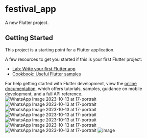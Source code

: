 # festival_app

A new Flutter project.

## Getting Started

This project is a starting point for a Flutter application.

A few resources to get you started if this is your first Flutter project:

- [Lab: Write your first Flutter app](https://docs.flutter.dev/get-started/codelab)
- [Cookbook: Useful Flutter samples](https://docs.flutter.dev/cookbook)

For help getting started with Flutter development, view the
[online documentation](https://docs.flutter.dev/), which offers tutorials,
samples, guidance on mobile development, and a full API reference.
![WhatsApp Image 2023-10-13 at 17-portrait](https://github.com/vkachhadiya25/festival_app/assets/131163362/50ccfaa3-47ce-4b6a-ba7e-380a42e8a572)
![WhatsApp Image 2023-10-13 at 17-portrait](https://github.com/vkachhadiya25/festival_app/assets/131163362/47da266a-20e7-4643-893b-e611079f970c")
![WhatsApp Image 2023-10-13 at 17-portrait](https://github.com/vkachhadiya25/festival_app/assets/131163362/0b10aeef-fd2f-4268-9a02-70245cf07b54)
![WhatsApp Image 2023-10-13 at 17-portrait](https://github.com/vkachhadiya25/festival_app/assets/131163362/83e78116-b866-40ca-9f18-a56d1cae93c4)
![WhatsApp Image 2023-10-13 at 17-portrait](https://github.com/vkachhadiya25/festival_app/assets/131163362/6a7e8c83-9532-415d-bbab-2eae7e2d7b4c)
![WhatsApp Image 2023-10-13 at 17-portrait](https://github.com/vkachhadiya25/festival_app/assets/131163362/9b11defe-afd1-47b9-98bc-675b6fd9fe10)
![WhatsApp Image 2023-10-13 at 17-portrait](https://github.com/vkachhadiya25/festival_app/assets/131163362/e9283c90-3f19-49e9-9a1b-f6816731d500)
![image](https://github.com/vkachhadiya25/festival_app/assets/131163362/843772fe-9ddb-4614-aa8c-7d714efa3a0f)



<p>
  <src image = "https://github.com/vkachhadiya25/festival_app/assets/131163362/50ccfaa3-47ce-4b6a-ba7e-380a42e8a572">
  <src image = "https://github.com/vkachhadiya25/festival_app/assets/131163362/47da266a-20e7-4643-893b-e611079f970c">
  <src image = "https://github.com/vkachhadiya25/festival_app/assets/131163362/83e78116-b866-40ca-9f18-a56d1cae93c4">
  <src image = "https://github.com/vkachhadiya25/festival_app/assets/131163362/6a7e8c83-9532-415d-bbab-2eae7e2d7b4">
  <src image = "https://github.com/vkachhadiya25/festival_app/assets/131163362/9b11defe-afd1-47b9-98bc-675b6fd9fe10">
  <src image = "https://github.com/vkachhadiya25/festival_app/assets/131163362/e9283c90-3f19-49e9-9a1b-f6816731d500">
  <src image = "ttps://github.com/vkachhadiya25/festival_app/assets/131163362/843772fe-9ddb-4614-aa8c-7d714efa3a0f">
    
</p>

